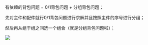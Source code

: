有依赖的背包问题 = 0/1背包问题 + 分组背包问题；

先对主件和配件就行0/1背包问题进行求解并且按照主件的序号进行分组；

然后再从组于组之间选一个组合（就是分组背包问题啦）；

![](D:\软件\Typora\notebook\Imagine\DP\有依赖的背包问题.png)